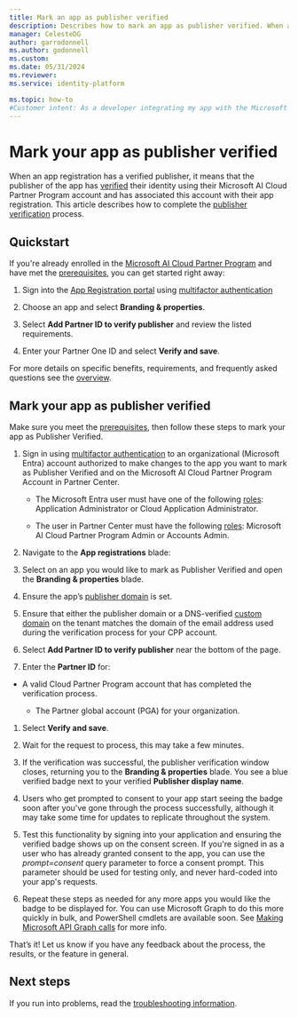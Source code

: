 ```yaml
---
title: Mark an app as publisher verified
description: Describes how to mark an app as publisher verified. When an application is marked as publisher verified, it means that the publisher (application developer) verified the authenticity of their organization using a Cloud Partner Program (CPP) account that completed the verification process and associated this CPP account with that application registration.
manager: CelesteDG
author: garrodonnell
ms.author: godonnell
ms.custom: 
ms.date: 05/31/2024
ms.reviewer: 
ms.service: identity-platform

ms.topic: how-to
#Customer intent: As a developer integrating my app with the Microsoft identity platform, I want to complete the publisher verification process for my app registration, so that users can see that my app is publisher verified and trust its authenticity.
---
```


# Mark your app as publisher verified

When an app registration has a verified publisher, it means that the publisher of the app has [verified](/partner-center/verification-responses) their identity using their Microsoft AI Cloud Partner Program account and has associated this account with their app registration. This article describes how to complete the [publisher verification](publisher-verification-overview.md) process.

## Quickstart
If you're already enrolled in the [Microsoft AI Cloud Partner Program](/partner-center/intro-to-cloud-partner-program-membership) and have met the [prerequisites](publisher-verification-overview.md#requirements), you can get started right away: 

1. Sign into the [App Registration portal](https://aka.ms/PublisherVerificationPreview) using [multifactor authentication](~/identity/authentication/concept-mfa-licensing.md)

1. Choose an app and select **Branding & properties**. 

1. Select **Add Partner ID to verify publisher** and review the listed requirements.

1. Enter your Partner One ID and select **Verify and save**.

For more details on specific benefits, requirements, and frequently asked questions see the [overview](publisher-verification-overview.md).

## Mark your app as publisher verified
Make sure you meet the [prerequisites](publisher-verification-overview.md#requirements), then follow these steps to mark your app as Publisher Verified.  

1. Sign in using [multifactor authentication](~/identity/authentication/concept-mfa-licensing.md) to an organizational (Microsoft Entra) account authorized to make changes to the app you want to mark as Publisher Verified and on the Microsoft AI Cloud Partner Program Account in Partner Center.

    - The Microsoft Entra user must have one of the following [roles](~/identity/role-based-access-control/permissions-reference.md): Application Administrator or Cloud Application Administrator. 

   - The user in Partner Center must have the following [roles](/partner-center/permissions-overview): Microsoft AI Cloud Partner Program Admin or Accounts Admin. 
      
1. Navigate to the **App registrations** blade:  

1. Select on an app you would like to mark as Publisher Verified and open the **Branding & properties** blade. 

1. Ensure the app’s [publisher domain](howto-configure-publisher-domain.md) is set. 

1. Ensure that either the publisher domain or a DNS-verified [custom domain](~/fundamentals/add-custom-domain.yml) on the tenant matches the domain of the email address used during the verification process for your CPP account.

1. Select **Add Partner ID to verify publisher** near the bottom of the page. 

1. Enter the **Partner ID** for: 

- A valid Cloud Partner Program account that has completed the verification process.  

    - The Partner global account (PGA) for your organization. 

1. Select **Verify and save**. 

1. Wait for the request to process, this may take a few minutes. 

1. If the verification was successful, the publisher verification window closes, returning you to the **Branding & properties** blade. You see a blue verified badge next to your verified **Publisher display name**. 

1. Users who get prompted to consent to your app start seeing the badge soon after you've gone through the process successfully, although it may take some time for updates to replicate throughout the system. 

1. Test this functionality by signing into your application and ensuring the verified badge shows up on the consent screen. If you're signed in as a user who has already granted consent to the app, you can use the *prompt=consent* query parameter to force a consent prompt. This parameter should be used for testing only, and never hard-coded into your app's requests.

1. Repeat these steps as needed for any more apps you would like the badge to be displayed for. You can use Microsoft Graph to do this more quickly in bulk, and PowerShell cmdlets are available soon. See [Making Microsoft API Graph calls](troubleshoot-publisher-verification.md#making-microsoft-graph-api-calls) for more info. 

That’s it! Let us know if you have any feedback about the process, the results, or the feature in general. 

## Next steps
If you run into problems, read the [troubleshooting information](troubleshoot-publisher-verification.md).
